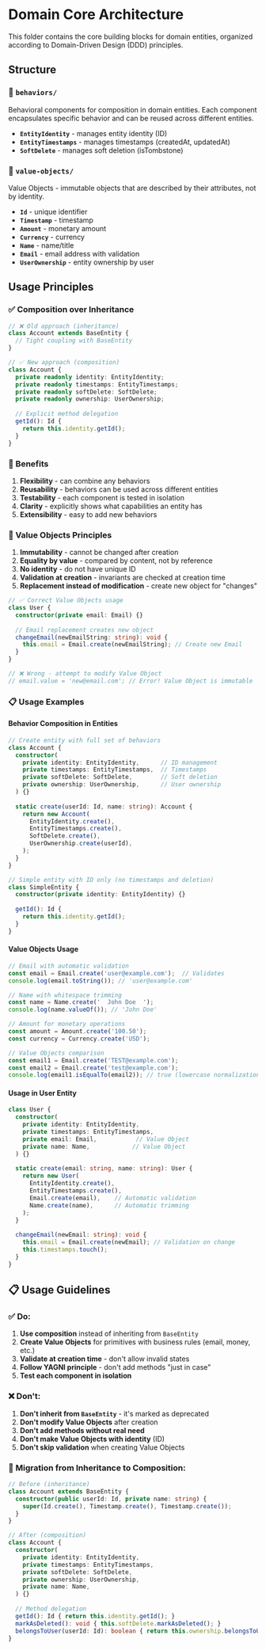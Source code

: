 # Domain Core Architecture

This folder contains the core building blocks for domain entities, organized according to Domain-Driven Design (DDD) principles.

## Structure

### 📁 `behaviors/`
Behavioral components for composition in domain entities. Each component encapsulates specific behavior and can be reused across different entities.

- **`EntityIdentity`** - manages entity identity (ID)
- **`EntityTimestamps`** - manages timestamps (createdAt, updatedAt)
- **`SoftDelete`** - manages soft deletion (isTombstone)

### 📁 `value-objects/`
Value Objects - immutable objects that are described by their attributes, not by identity.

- **`Id`** - unique identifier
- **`Timestamp`** - timestamp
- **`Amount`** - monetary amount
- **`Currency`** - currency
- **`Name`** - name/title
- **`Email`** - email address with validation
- **`UserOwnership`** - entity ownership by user

## Usage Principles

### ✅ Composition over Inheritance

```typescript
// ❌ Old approach (inheritance)
class Account extends BaseEntity {
  // Tight coupling with BaseEntity
}

// ✅ New approach (composition)
class Account {
  private readonly identity: EntityIdentity;
  private readonly timestamps: EntityTimestamps;
  private readonly softDelete: SoftDelete;
  private readonly ownership: UserOwnership;
  
  // Explicit method delegation
  getId(): Id {
    return this.identity.getId();
  }
}
```

### 🎯 Benefits

1. **Flexibility** - can combine any behaviors
2. **Reusability** - behaviors can be used across different entities
3. **Testability** - each component is tested in isolation
4. **Clarity** - explicitly shows what capabilities an entity has
5. **Extensibility** - easy to add new behaviors

### 💎 Value Objects Principles

1. **Immutability** - cannot be changed after creation
2. **Equality by value** - compared by content, not by reference
3. **No identity** - do not have unique ID
4. **Validation at creation** - invariants are checked at creation time
5. **Replacement instead of modification** - create new object for "changes"

```typescript
// ✅ Correct Value Objects usage
class User {
  constructor(private email: Email) {}
  
  // Email replacement creates new object
  changeEmail(newEmailString: string): void {
    this.email = Email.create(newEmailString); // Create new Email
  }
}

// ❌ Wrong - attempt to modify Value Object
// email.value = 'new@email.com'; // Error! Value Object is immutable
```

### 📋 Usage Examples

#### Behavior Composition in Entities

```typescript
// Create entity with full set of behaviors
class Account {
  constructor(
    private identity: EntityIdentity,      // ID management
    private timestamps: EntityTimestamps,  // Timestamps
    private softDelete: SoftDelete,        // Soft deletion
    private ownership: UserOwnership,      // User ownership
  ) {}
  
  static create(userId: Id, name: string): Account {
    return new Account(
      EntityIdentity.create(),
      EntityTimestamps.create(),
      SoftDelete.create(),
      UserOwnership.create(userId),
    );
  }
}

// Simple entity with ID only (no timestamps and deletion)
class SimpleEntity {
  constructor(private identity: EntityIdentity) {}
  
  getId(): Id {
    return this.identity.getId();
  }
}
```

#### Value Objects Usage

```typescript
// Email with automatic validation
const email = Email.create('user@example.com');  // Validates
console.log(email.toString()); // 'user@example.com'

// Name with whitespace trimming
const name = Name.create('  John Doe  ');
console.log(name.valueOf()); // 'John Doe'

// Amount for monetary operations
const amount = Amount.create('100.50');
const currency = Currency.create('USD');

// Value Objects comparison
const email1 = Email.create('TEST@example.com');
const email2 = Email.create('test@example.com');
console.log(email1.isEqualTo(email2)); // true (lowercase normalization)
```

#### Usage in User Entity

```typescript
class User {
  constructor(
    private identity: EntityIdentity,
    private timestamps: EntityTimestamps,
    private email: Email,           // Value Object
    private name: Name,            // Value Object
  ) {}
  
  static create(email: string, name: string): User {
    return new User(
      EntityIdentity.create(),
      EntityTimestamps.create(),
      Email.create(email),    // Automatic validation
      Name.create(name),      // Automatic trimming
    );
  }
  
  changeEmail(newEmail: string): void {
    this.email = Email.create(newEmail); // Validation on change
    this.timestamps.touch();
  }
}
```

## 📋 Usage Guidelines

### ✅ Do:

1. **Use composition** instead of inheriting from `BaseEntity`
2. **Create Value Objects** for primitives with business rules (email, money, etc.)
3. **Validate at creation time** - don't allow invalid states
4. **Follow YAGNI principle** - don't add methods "just in case"
5. **Test each component in isolation**

### ❌ Don't:

1. **Don't inherit from `BaseEntity`** - it's marked as deprecated
2. **Don't modify Value Objects** after creation
3. **Don't add methods without real need**
4. **Don't make Value Objects with identity** (ID)
5. **Don't skip validation** when creating Value Objects

### 🔄 Migration from Inheritance to Composition:

```typescript
// Before (inheritance)
class Account extends BaseEntity {
  constructor(public userId: Id, private name: string) {
    super(Id.create(), Timestamp.create(), Timestamp.create());
  }
}

// After (composition)
class Account {
  constructor(
    private identity: EntityIdentity,
    private timestamps: EntityTimestamps,
    private softDelete: SoftDelete,
    private ownership: UserOwnership,
    private name: Name,
  ) {}
  
  // Method delegation
  getId(): Id { return this.identity.getId(); }
  markAsDeleted(): void { this.softDelete.markAsDeleted(); }
  belongsToUser(userId: Id): boolean { return this.ownership.belongsToUser(userId); }
}
```